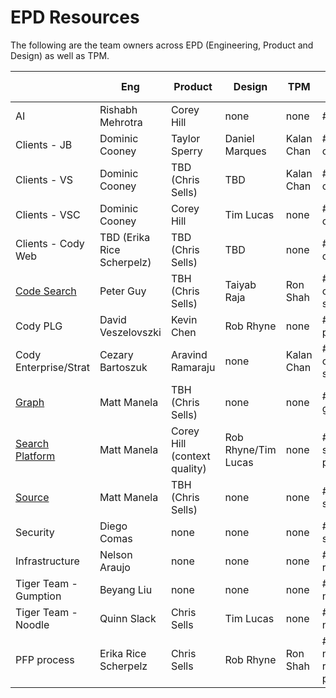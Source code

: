 # EPD Resources

The following are the team owners across EPD (Engineering, Product and Design)
as well as TPM.

|                                                                                                             | Eng                        | Product                      | Design              | TPM        | Slack Channel            |
| ----------------------------------------------------------------------------------------------------------- | -------------------------- | ---------------------------- | ------------------- | ---------- | ------------------------ |
| AI                                                                                                          | Rishabh Mehrotra           | Corey Hill                   | none                | none       | #team-ai                 |
| Clients - JB                                                                                                | Dominic Cooney             | Taylor Sperry                | Daniel Marques      | Kalan Chan | #discuss-cody            |
| Clients - VS                                                                                                | Dominic Cooney             | TBD (Chris Sells)            | TBD                 | Kalan Chan | #discuss-cody            |
| Clients - VSC                                                                                               | Dominic Cooney             | Corey Hill                   | Tim Lucas           | none       | #discuss-cody            |
| Clients - Cody Web                                                                                          | TBD (Erika Rice Scherpelz) | TBD (Chris Sells)            | TBD                 | none       | #discuss-cody            |
| [Code Search](../departments/engineering/teams/code-search/index.md#responsibilities) | Peter Guy                  | TBH (Chris Sells)            | Taiyab Raja         | Ron Shah   | #discuss-code-search     |
| Cody PLG                                                                                                    | David Veszelovszki         | Kevin Chen                   | Rob Rhyne           | none       | #discuss-plg             |
| Cody Enterprise/Strat                                                                                       | Cezary Bartoszuk           | Aravind Ramaraju             | none                | Kalan Chan | #discuss-cody-strat      |
| [Graph](../departments/engineering/teams/graph/index.md)                              | Matt Manela                | TBH (Chris Sells)            | none                | none       | #discuss-graph           |
| [Search Platform](../departments/engineering/teams/search-platform/index.md)          | Matt Manela                | Corey Hill (context quality) | Rob Rhyne/Tim Lucas | none       | #discuss-search-platform |
| [Source](../departments/engineering/teams/source/index.md)                            | Matt Manela                | TBH (Chris Sells)            | none                | none       | #discuss-source          |
| Security                                                                                                    | Diego Comas                | none                         | none                | none       | #discuss-security        |
| Infrastructure                                                                                              | Nelson Araujo              | none                         | none                | none       | #discuss-releases        |
| Tiger Team - Gumption                                                                                       | Beyang Liu                 | none                         | none                | none       | #team-noodle             |
| Tiger Team - Noodle                                                                                         | Quinn Slack                | Chris Sells                  | Tim Lucas           | none       | #team-noodle             |
| PFP process                                                                                                 | Erika Rice Scherpelz       | Chris Sells                  | Rob Rhyne           | Ron Shah   | #wg-new-release-process  |
